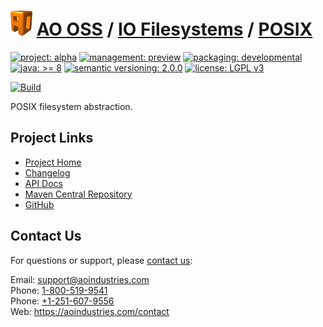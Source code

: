 # [<img src="ao-logo.png" alt="AO Logo" width="35" height="40">](https://github.com/aoindustries) [AO OSS](https://github.com/aoindustries/ao-oss) / [IO Filesystems](https://github.com/aoindustries/ao-io-filesystems) / [POSIX](https://github.com/aoindustries/ao-io-filesystems-posix)

[![project: alpha](https://oss.aoapps.com/ao-badges/project-alpha.svg)](https://aoindustries.com/life-cycle#project-alpha)
[![management: preview](https://oss.aoapps.com/ao-badges/management-preview.svg)](https://aoindustries.com/life-cycle#management-preview)
[![packaging: developmental](https://oss.aoapps.com/ao-badges/packaging-developmental.svg)](https://aoindustries.com/life-cycle#packaging-developmental)  
[![java: &gt;= 8](https://oss.aoapps.com/ao-badges/java-8.svg)](https://docs.oracle.com/javase/8/docs/api/)
[![semantic versioning: 2.0.0](https://oss.aoapps.com/ao-badges/semver-2.0.0.svg)](http://semver.org/spec/v2.0.0.html)
[![license: LGPL v3](https://oss.aoapps.com/ao-badges/license-lgpl-3.0.svg)](https://www.gnu.org/licenses/lgpl-3.0)

[![Build](https://github.com/aoindustries/ao-io-filesystems-posix/workflows/Build/badge.svg?branch=master)](https://github.com/aoindustries/ao-io-filesystems-posix/actions?query=workflow%3ABuild)

POSIX filesystem abstraction.

## Project Links
* [Project Home](https://oss.aoapps.com/io-filesystems/posix/)
* [Changelog](https://oss.aoapps.com/io-filesystems/posix/changelog)
* [API Docs](https://oss.aoapps.com/io-filesystems/posix/apidocs/)
* [Maven Central Repository](https://search.maven.org/artifact/com.aoapps/ao-io-filesystems-posix)
* [GitHub](https://github.com/aoindustries/ao-io-filesystems-posix)

## Contact Us
For questions or support, please [contact us](https://aoindustries.com/contact):

Email: [support@aoindustries.com](mailto:support@aoindustries.com)  
Phone: [1-800-519-9541](tel:1-800-519-9541)  
Phone: [+1-251-607-9556](tel:+1-251-607-9556)  
Web: https://aoindustries.com/contact
